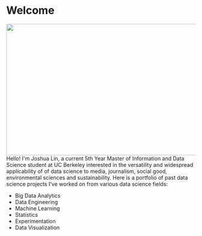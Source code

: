 # Welcome
<img src ="https://images.pexels.com/photos/4473400/pexels-photo-4473400.jpeg?cs=srgb&dl=pexels-ketut-subiyanto-4473400.jpg&fm=jpg"
     alt text ="welcome sign" width="600" height="350" align = "center">  
Hello! I'm Joshua Lin, a current 5th Year Master of Information and Data Science student at UC Berkeley interested in the versatility and widespread applicability of of data science to media, journalism, social good, environmental sciences and sustainability. Here is a portfolio of past data science projects I've worked on from various data science fields:
- Big Data Analytics
- Data Engineering
- Machine Learning
- Statistics
- Experimentation
- Data Visualization
